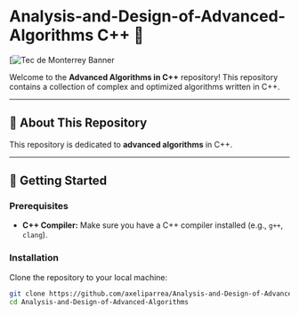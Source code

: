 # Analysis-and-Design-of-Advanced-Algorithms C++ 🚀

[![Tec de Monterrey Banner](https://www.google.com/url?sa=i&url=https%3A%2F%2Fjavier.rodriguez.org.mx%2Fprojects%2Fitesm-artwork&psig=AOvVaw0Ly5hQaORUvBkGqDXSMkoi&ust=1731169150448000&source=images&cd=vfe&opi=89978449&ved=0CBEQjRxqFwoTCLCKq-SRzYkDFQAAAAAdAAAAABAJ)

Welcome to the **Advanced Algorithms in C++** repository! This repository contains a collection of complex and optimized algorithms written in C++.

---

## 📌 About This Repository

This repository is dedicated to **advanced algorithms** in C++.

---

## 🚀 Getting Started

### Prerequisites
- **C++ Compiler:** Make sure you have a C++ compiler installed (e.g., `g++`, `clang`).

### Installation
Clone the repository to your local machine:

```bash
git clone https://github.com/axeliparrea/Analysis-and-Design-of-Advanced-Algorithms.git
cd Analysis-and-Design-of-Advanced-Algorithms
